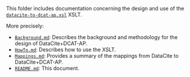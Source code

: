 This folder includes documentation concerning the design and use of the [`datacite-to-dcat-ap.xsl`](../datacite-to-dcat-ap.xsl) XSLT.

More precisely:

* [`Background.md`](./Background.md): Describes the background and methodology for the design of DataCite+DCAT-AP.
* [`HowTo.md`](./HowTo.md): Describes how to use the XSLT.
* [`Mappings.md`](./Mappings.md): Provides a summary of the mappings from DataCite to DataCite+DCAT-AP.
* [`README.md`](./README.md): This document.



